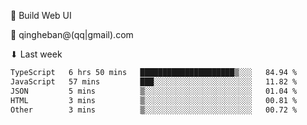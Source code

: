 🧙 Build Web UI

📧 qingheban@(qq|gmail).com

⬇ Last week

<!--START_SECTION:waka-->

```txt
TypeScript   6 hrs 50 mins   █████████████████████▒░░░   84.94 %
JavaScript   57 mins         ███░░░░░░░░░░░░░░░░░░░░░░   11.82 %
JSON         5 mins          ▒░░░░░░░░░░░░░░░░░░░░░░░░   01.04 %
HTML         3 mins          ▒░░░░░░░░░░░░░░░░░░░░░░░░   00.81 %
Other        3 mins          ▒░░░░░░░░░░░░░░░░░░░░░░░░   00.72 %
```

<!--END_SECTION:waka-->

<!--
**banqinghe/banqinghe** is a ✨ _special_ ✨ repository because its `README.md` (this file) appears on your GitHub profile.

Here are some ideas to get you started:

- 🔭 I’m currently working on ...
- 🌱 I’m currently learning ...
- 👯 I’m looking to collaborate on ...
- 🤔 I’m looking for help with ...
- 💬 Ask me about ...
- 📫 How to reach me: ...
- 😄 Pronouns: ...
- ⚡ Fun fact: ...
-->

